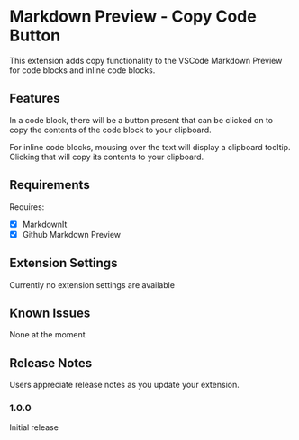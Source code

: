 # Markdown Preview - Copy Code Button

This extension adds copy functionality to the VSCode Markdown Preview for code blocks and inline code blocks.

## Features

In a code block, there will be a button present that can be clicked on to copy the contents of the code block to your clipboard.

For inline code blocks, mousing over the text will display a clipboard tooltip. Clicking that will copy its contents to your clipboard.

## Requirements

Requires:

- [x] MarkdownIt
- [x] Github Markdown Preview

## Extension Settings

Currently no extension settings are available

## Known Issues

None at the moment

## Release Notes

Users appreciate release notes as you update your extension.

### 1.0.0

Initial release
